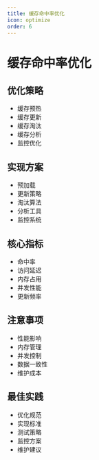```yaml
---
title: 缓存命中率优化
icon: optimize
order: 6
---
```


# 缓存命中率优化

## 优化策略
- 缓存预热
- 缓存更新
- 缓存淘汰
- 缓存分析
- 监控优化

## 实现方案
- 预加载
- 更新策略
- 淘汰算法
- 分析工具
- 监控系统

## 核心指标
- 命中率
- 访问延迟
- 内存占用
- 并发性能
- 更新频率

## 注意事项
- 性能影响
- 内存管理
- 并发控制
- 数据一致性
- 维护成本

## 最佳实践
- 优化规范
- 实现标准
- 测试策略
- 监控方案
- 维护建议
